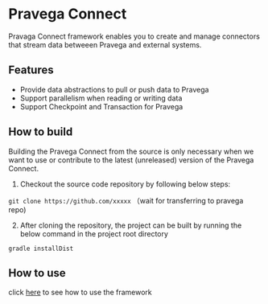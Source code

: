 # Pravega Connect

Pravaga Connect framework enables you to create and manage connectors that stream data betweeen Pravega and external systems.

## Features
- Provide data abstractions to pull or push data to Pravega
- Support parallelism when reading or writing data
- Support Checkpoint and Transaction for Pravega

## How to build
Building the Pravega Connect from the source is only necessary when we want to use or contribute to the latest (unreleased) version of the Pravega Connect.

1. Checkout the source code repository by following below steps:

```git clone https://github.com/xxxxx``` （wait for transferring to pravega repo)

2. After cloning the repository, the project can be built by running the below command in the project root directory

```gradle installDist```

## How to use
click [here](https://github.com/tkx666/pravega-connectors/blob/main/documentations/get-start.md) to see how to use the framework
